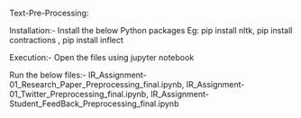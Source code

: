 Text-Pre-Processing:
 
Installation:-
Install the below Python packages
Eg:
pip install nltk,
pip install contractions ,
pip install inflect 
 
Execution:-
Open the files using jupyter notebook
 
Run the below files:-
IR_Assignment-01_Research_Paper_Preprocessing_final.ipynb,
IR_Assignment-01_Twitter_Preprocessing_final.ipynb,
IR_Assignment-Student_FeedBack_Preprocessing_final.ipynb
